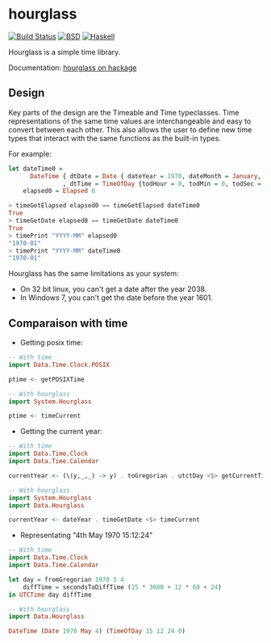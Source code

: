 hourglass
=========

[![Build Status](https://travis-ci.org/vincenthz/hs-hourglass.png?branch=master)](https://travis-ci.org/vincenthz/hs-hourglass)
[![BSD](http://b.repl.ca/v1/license-BSD-blue.png)](http://en.wikipedia.org/wiki/BSD_licenses)
[![Haskell](http://b.repl.ca/v1/language-haskell-lightgrey.png)](http://haskell.org)

Hourglass is a simple time library.

Documentation: [hourglass on hackage](http://hackage.haskell.org/package/hourglass)

Design
------
Key parts of the design are the Timeable and Time typeclasses.
Time representations of the same time values are interchangeable and easy to convert
between each other. This also allows the user to define new time types that
interact with the same functions as the built-in types.

For example:
```haskell
let dateTime0 =
      DateTime { dtDate = Date { dateYear = 1970, dateMonth = January, dateDay = 1 }
               , dtTime = TimeOfDay {todHour = 0, todMin = 0, todSec = 0, todNSec = 0 }}
    elapsed0 = Elapsed 0

> timeGetElapsed elapsed0 == timeGetElapsed dateTime0
True
> timeGetDate elapsed0 == timeGetDate dateTime0
True
> timePrint "YYYY-MM" elapsed0
"1970-01"
> timePrint "YYYY-MM" dateTime0
"1970-01"
```

Hourglass has the same limitations as your system:

* On 32 bit linux, you can't get a date after the year 2038.
* In Windows 7, you can't get the date before the year 1601.

Comparaison with time
---------------------
* Getting posix time:
```haskell
-- With time
import Data.Time.Clock.POSIX

ptime <- getPOSIXTime

-- With hourglass
import System.Hourglass

ptime <- timeCurrent
```

* Getting the current year:
```haskell
-- With time
import Data.Time.Clock
import Data.Time.Calendar

currentYear <- (\(y,_,_) -> y) . toGregorian . utctDay <$> getCurrentTime

-- With hourglass
import System.Hourglass
import Data.Hourglass

currentYear <- dateYear . timeGetDate <$> timeCurrent
```

* Representating "4th May 1970 15:12:24"
```haskell
-- With time
import Data.Time.Clock
import Data.Time.Calendar

let day = fromGregorian 1970 5 4
    diffTime = secondsToDiffTime (15 * 3600 + 12 * 60 + 24)
in UTCTime day diffTime

-- With hourglass
import Data.Hourglass

DateTime (Date 1970 May 4) (TimeOfDay 15 12 24 0)
```
